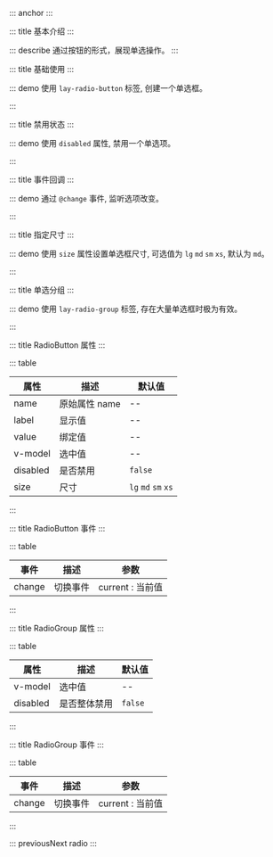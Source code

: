 ::: anchor
:::

::: title 基本介绍
:::

::: describe 通过按钮的形式，展现单选操作。
:::

::: title 基础使用
:::

::: demo 使用 `lay-radio-button` 标签, 创建一个单选框。

<template>
    <lay-radio-button v-model="selected1" name="action" :value="1" label="写作"></lay-radio-button>
    <lay-radio-button v-model="selected1" name="action" :value="2" label="画画"></lay-radio-button>
    <lay-radio-button v-model="selected1" name="action" :value="3" label="运动"></lay-radio-button>
    <lay-radio-button v-model="selected1" name="action" :value="4">自定义slot</lay-radio-button>
</template>

<script>
import { ref } from 'vue'

export default {
  setup() {

    const selected1 = ref(1);

    return {
        selected1
    }
  }
}
</script>

:::

::: title 禁用状态
:::

::: demo 使用 `disabled` 属性, 禁用一个单选项。

<template>
    <lay-radio-button v-model="selected2" name="action" value="1">写作</lay-radio-button>
    <lay-radio-button v-model="selected2" name="action" value="2">画画</lay-radio-button>
    <lay-radio-button v-model="selected2" name="action" value="3">运动</lay-radio-button>
    <lay-radio-button v-model="selected2" name="action" value="4" :disabled="disabled">禁用</lay-radio-button>
</template>

<script>
import { ref } from 'vue'

export default {
  setup() {

    const disabled = ref(true);
    const selected2 = ref("1");

    return {
        disabled,
        selected2
    }
  }
}
</script>

:::

::: title 事件回调
:::

::: demo 通过 `@change` 事件, 监听选项改变。

<template>
    <lay-radio-button v-model="selected3" name="action" value="1" @change="change">写作</lay-radio-button>
    <lay-radio-button v-model="selected3" name="action" value="2" @change="change">画画</lay-radio-button>
    <lay-radio-button v-model="selected3" name="action" value="3" @change="change">运动</lay-radio-button>
</template>

<script>
import { ref } from 'vue'

export default {
  setup() {

    const selected3 = ref("1");
    const change = function( current ) {
        console.log("当前值:" + current)
    }
    return {
        selected3,
        change
    }
  }
}
</script>

:::

::: title 指定尺寸
:::

::: demo 使用 `size` 属性设置单选框尺寸, 可选值为 `lg` `md` `sm` `xs`, 默认为 `md`。

<template>
    <lay-radio-button v-model="selected5" name="action" size="lg" value="1">写作</lay-radio-button>
    <lay-radio-button v-model="selected5" name="action" size="md" value="2">画画</lay-radio-button>
    <lay-radio-button v-model="selected5" name="action" size="sm" value="3">运动</lay-radio-button>
    <lay-radio-button v-model="selected5" name="action" size="xs" value="4">游泳</lay-radio-button>
</template>

<script>
import { ref } from 'vue'

export default {
  setup() {

    const selected5 = ref("1");

    return {
        selected5,
    }
  }
}
</script>

:::

::: title 单选分组
:::

::: demo 使用 `lay-radio-group` 标签, 存在大量单选框时极为有效。

<template>
    <lay-radio-group name="action" v-model="selected4" @change="change4">
      <lay-radio-button value="1">写作</lay-radio-button>
      <lay-radio-button value="2">画画</lay-radio-button>
      <lay-radio-button value="3">运动</lay-radio-button>
    </lay-radio-group>
</template>

<script>
import { ref } from 'vue'

export default {
  setup() {

    const selected4 = ref("1");
    const change4 = function( current ) {
        console.log("当前值:" + current)
    }
    const disabled1=ref(false)
    return {
        selected4,
        change4
    }
  }
}
</script>

:::

::: title RadioButton 属性
:::

::: table

| 属性    | 描述          | 默认值 |
| ------- | ------------- | ------ |
| name    | 原始属性 name | --     |
| label   | 显示值        | --     |
| value   | 绑定值        | --     |
| v-model | 选中值        | --     |
| disabled   | 是否禁用    | `false`     |
| size | 尺寸       | `lg` `md` `sm` `xs`         |
:::

::: title RadioButton 事件
:::

::: table

| 事件   | 描述     | 参数             |
| ------ | -------- | ---------------- |
| change | 切换事件 | current : 当前值 |

:::

::: title RadioGroup 属性
:::

::: table

| 属性    | 描述          | 默认值 |
| ------- | ------------- | ------ |
| v-model | 选中值        | --     |
| disabled   | 是否整体禁用    | `false`     |

:::

::: title RadioGroup 事件
:::

::: table

| 事件   | 描述     | 参数             |
| ------ | -------- | ---------------- |
| change | 切换事件 | current : 当前值 |

:::

::: previousNext radio
:::